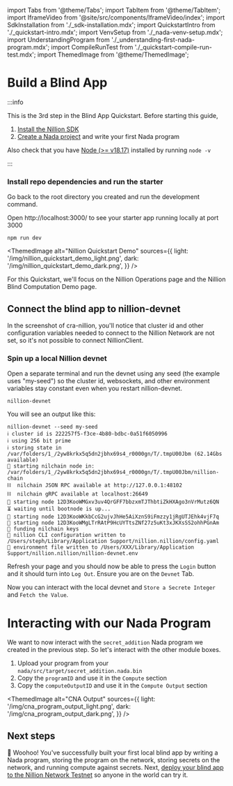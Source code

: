 import Tabs from '@theme/Tabs';
import TabItem from '@theme/TabItem';
import IframeVideo from '@site/src/components/IframeVideo/index';
import SdkInstallation from './\_sdk-installation.mdx';
import QuickstartIntro from './\_quickstart-intro.mdx';
import VenvSetup from './\_nada-venv-setup.mdx';
import UnderstandingProgram from './\_understanding-first-nada-program.mdx';
import CompileRunTest from './\_quickstart-compile-run-test.mdx';
import ThemedImage from '@theme/ThemedImage';

# Build a Blind App

:::info

This is the 3rd step in the Blind App Quickstart. Before starting this guide,

1. [Install the Nillion SDK](/quickstart-install)
2. [Create a Nada project](/quickstart-nada) and write your first Nada program

Also check that you have [Node (>= v18.17)](https://nodejs.org/en/download/) installed by running
`node -v`

:::


### Install repo dependencies and run the starter

Go back to the root directory you created and run the development command. 

Open http://localhost:3000/ to see your starter app running locally at port 3000


```
npm run dev
```


<ThemedImage
  alt="Nillion Quickstart Demo"
  sources={{
    light: '/img/nillion_quickstart_demo_light.png',
    dark: '/img/nillion_quickstart_demo_dark.png',
  }}
/>

For this Quickstart, we'll focus on the Nillion Operations page and the Nillion Blind Computation Demo page.

## Connect the blind app to nillion-devnet

In the screenshot of cra-nillion, you'll notice that cluster id and other configuration variables needed to connect to the Nillion Network are not set, so it's not possible to connect NillionClient.

### Spin up a local Nillion devnet

Open a separate terminal and run the devnet using any seed (the example uses "my-seed") so the cluster id, websockets, and other environment variables stay constant even when you restart nillion-devnet.

```shell
nillion-devnet
```

You will see an output like this:

```
nillion-devnet --seed my-seed
ℹ️ cluster id is 222257f5-f3ce-4b80-bdbc-0a51f6050996
ℹ️ using 256 bit prime
ℹ️ storing state in /var/folders/1_/2yw8krkx5q5dn2jbhx69s4_r0000gn/T/.tmpU00Jbm (62.14Gbs available)
🏃 starting nilchain node in: /var/folders/1_/2yw8krkx5q5dn2jbhx69s4_r0000gn/T/.tmpU00Jbm/nillion-chain
⛓  nilchain JSON RPC available at http://127.0.0.1:48102
⛓  nilchain gRPC available at localhost:26649
🏃 starting node 12D3KooWMGxv3uv4QrGFF7bbzxmTJThbtiZkHXAgo3nVrMutz6QN
⏳ waiting until bootnode is up...
🏃 starting node 12D3KooWKkbCcG2ujvJhHe5AiXznS9iFmzzy1jRgUTJEhk4vjF7q
🏃 starting node 12D3KooWMgLTrRAtP9HcUYTtsZNf27z5uKt3xJKXsSS2ohhPGnAm
👛 funding nilchain keys
📝 nillion CLI configuration written to /Users/steph/Library/Application Support/nillion.nillion/config.yaml
🌄 environment file written to /Users/XXX/Library/Application Support/nillion.nillion/nillion-devnet.env
```

Refresh your page and you should now be able to press the `Login` button and it should turn into `Log Out`. Ensure you are on the `Devnet` Tab.

Now you can interact with the local devnet and `Store a Secrete Integer` and `Fetch the Value`. 


# Interacting with our Nada Program

We want to now interact with the `secret_addition` Nada program we created in the previous step. So let's interact with the other module boxes. 

1. Upload your program from your `nada/src/target/secret_addition.nada.bin`
2. Copy the `programID` and use it in the `Compute` section
3. Copy the `computeOutputID` and use it in the `Compute Output` section

<ThemedImage
  alt="CNA Output"
  sources={{
    light: '/img/cna_program_output_light.png',
    dark: '/img/cna_program_output_dark.png',
  }}
/>

## Next steps

🚀 Woohoo! You've successfully built your first local blind app by writing a Nada program, storing the program on the network, storing secrets on the network, and running compute against secrets. Next, [deploy your blind app to the Nillion Network Testnet](/quickstart-testnet) so anyone in the world can try it.
